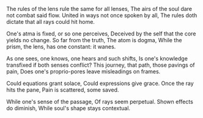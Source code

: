 The rules of the lens rule the same for all lenses,
The airs of the soul dare not combat said flow.
United in ways not once spoken by all,
The rules doth dictate that all rays could hit home.

One's atma is fixed, or so one perceives,
Deceived by the self that the core yields no change.
So far from the truth,
The atom is dogma,
While the prism, the lens, has one constant: it wanes.

As one sees, one knows, one hears and such shifts,
Is one's knowledge transfixed if both senses conflict?
This journey, that path, those pavings of pain,
Does one's proprio-pores leave misleadings on frames.

Could equations grant solace,
Could expressions give grace.
Once the ray hits the pane,
Pain is scattered, some saved.

While one's sense of the passage,
Of rays seem perpetual.
Shown effects do diminish,
While soul's shape stays contextual.